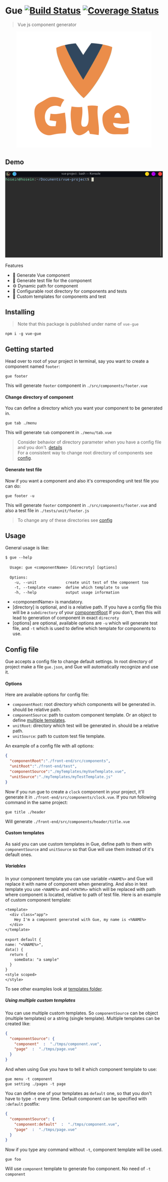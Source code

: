 
# Gue   [![Build Status](https://travis-ci.org/hosein2398/gue.svg?branch=master)](https://travis-ci.org/hosein2398/gue) [![Coverage Status](https://coveralls.io/repos/github/hosein2398/gue/badge.svg?branch=master&kill_cache=1)](https://coveralls.io/github/hosein2398/gue?branch=master)



> Vue js component generator

<p align="center">
<img width="430" src="./logo.png">
</p>

## Demo
<p align="center">
  <img src="./preview.gif">
</p>


Features
* 📜 Generate Vue component
* 🧰 Generate test file for the component 
* ⚙️ Dynamic path for component
* 📁 Configurable root directory for components and tests
* 📝 Custom templates for components and test
## Installing
> Note that this package is published under name of `vue-gue`
```
npm i -g vue-gue
```

## Getting started
Head over to root of your project in terminal, say you want to create a component named `footer`:
```
gue footer
```
This will generate `footer` component in `./src/components/footer.vue`
#### Change directory of component
You can define a directory which you want your component to be generated in.
```
gue tab ./menu
```
This will generate `tab` component in `./menu/tab.vue`
> Consider behavior of directory parameter when you have a config file and you don't. [details](#usage)  
> For a consistent way to change root directory of components see  [config](#config-file).

#### Generate test file
Now if you want a component and also it's corresponding unit test file you can do:
```
gue footer -u
```
This will generate `footer` component in `./src/components/footer.vue` and also a test file in `./tests/unit/footer.js`
> To change any of these directories see [config](#config-file)
## Usage
General usage is like:
```
$ gue --help

  Usage: gue <componentName> [direcroty] [options]

  Options:
    -u, --unit             create unit test of the component too
    -t, --template <name>  define which template to use
    -h, --help             output usage information

```
* &lt;componentName&gt; is mandatory.
* [directory] is optional, and is a relative path.
  If you have a config file this will be a `subdirectory` of your [componentRoot](#options)
  If you don't, then this will lead to generation of component in exact `direcroty` 
* [options] are optional, available options are `-u` which will generate test file, and `-t` which is used to define which template for components to use.

## Config file
Gue accepts a config file to change default settings. In root directory of project make a file `gue.json`, and Gue will automatically recognize and use it.
#### Options
Here are available options for config file:
* `componentRoot`: root directory which components will be generated in. should be relative path.
* `componentSource`: path to custom component template. Or an object to define [multiple templates](#using-multiple-custom-templates).
* `unitRoot`:  directory which test  will be generated in. should be a relative path.
* `unitSource`: path to custom test file template.

An example of a config file with all options:
```json
{
  "componentRoot":"./front-end/src/components",
  "unitRoot":"./front-end/test",
  "componentSource":"./myTemplates/myVueTemplate.vue",
  "unitSource":"./myTemplates/myTestTemplate.js"
}
```
Now if you run gue to create a `clock` component in your project, it'll generate it in `./front-end/src/components/clock.vue`. 
If you run following command in the same project:
```
gue title ./header
```
Will generate `./front-end/src/components/header/title.vue`

#### Custom templates
As said you can use custom templates in Gue, define path to them with `componentSource` and `unitSource` so that Gue will use them instead of it's default ones.
##### Variables
In your component template you can use variable `<%NAME%>` and Gue will replace it with name of component when generating.
And also in test template you use `<%NAME%>` and `<%PATH%>` which will be replaced with path where component is located, relative to path of test file.
Here is an example of custom component template:
```
<template>
  <div class="app">
    Hey I'm a component generated with Gue, my name is <%NAME%>
  </div>
</template>

export default {
name: "<%NAME%>",
data() {
  return {
    someData: "a sample"
  }
}
<style scoped>
</style>
```
To see other examples look at [templates folder](https://github.com/hosein2398/gue/tree/master/src/templates).
##### Using multiple custom templates
You can use multiple custom templates. So `componentSource` can be object (multiple templates) or a string (single template). Multiple templates can be created like:
```json
{
  "componentSource": {
    "component"  :  "./tmps/component.vue",
    "page"  :  "./tmps/page.vue"
  }
}
```
And when using Gue you have to tell it which component template to use:
```
gue menu -t component
gue setting ./pages -t page
```
You can define one of your templates as `default` one, so that you don't have to type `-t` every time. Default component can be specified with `:default` postfix:
```json
{
  "componentSource": {
    "component:default"  :  "./tmps/component.vue",
    "page"  :  "./tmps/page.vue"
  }
}
```
Now if you type any command without `-t`, component template will be used.
```
gue foo 
```
Will use `component` template to generate foo component. No need of `-t component`